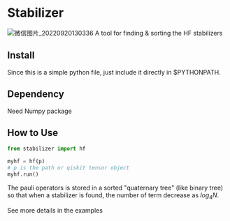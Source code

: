 # Stabilizer
![微信图片_20220920130336](https://user-images.githubusercontent.com/55620073/191171772-d1c0c606-10ef-4cdd-bbfd-4f5a1a3f6ed2.png)
A tool for finding & sorting the HF stabilizers

## Install
Since this is a simple python file, just include it directly in $PYTHONPATH.

## Dependency
Need Numpy package

## How to Use
``` python
from stabilizer import hf

myhf = hf(p)
# p is the path or qiskit tensor object
myhf.run()
```
The pauli operators is stored in a sorted "quaternary tree" (like binary tree) so that when a stabilizer is found, the number of term decrease as $log_4N$.

See more details in the examples
